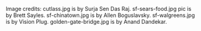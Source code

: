 
Image credits:
cutlass.jpg is by Surja Sen Das Raj.
sf-sears-food.jpg pic is by Brett Sayles.
sf-chinatown.jpg is by Allen Boguslavsky.
sf-walgreens.jpg is by Vision Plug.
golden-gate-bridge.jpg is by Anand Dandekar.
